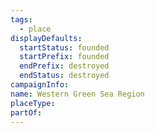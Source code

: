 ```yaml
---
tags:
  - place
displayDefaults:
  startStatus: founded
  startPrefix: founded
  endPrefix: destroyed
  endStatus: destroyed
campaignInfo: 
name: Western Green Sea Region
placeType: 
partOf:
---
```

